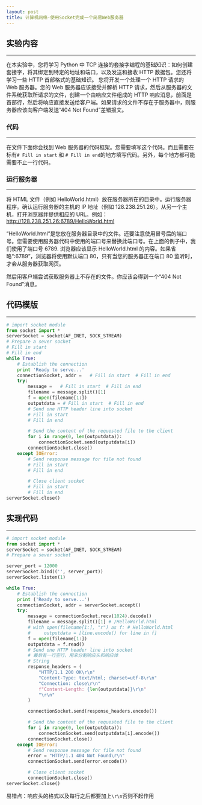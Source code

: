 ```yaml
---
layout: post
title: 计算机网络-使用Socket完成一个简易Web服务器
---
```


## 实验内容

---

在本实验中，您将学习 Python 中 TCP 连接的套接字编程的基础知识：如何创建套接字，将其绑定到特定的地址和端口，以及发送和接收 HTTP 数据包。您还将学习一些 HTTP 首部格式的基础知识。
您将开发一个处理一个 HTTP 请求的 Web 服务器。您的 Web 服务器应该接受并解析 HTTP 请求，然后从服务器的文件系统获取所请求的文件，创建一个由响应文件组成的 HTTP 响应消息，前面是首部行，然后将响应直接发送给客户端。如果请求的文件不存在于服务器中，则服务器应该向客户端发送“404 Not Found”差错报文。

### 代码

---

在文件下面你会找到 Web 服务器的代码框架。您需要填写这个代码。而且需要在标有`# Fill in start` 和 `# Fill in end`的地方填写代码。另外，每个地方都可能需要不止一行代码。

### 运行服务器

---

将 HTML 文件（例如 HelloWorld.html）放在服务器所在的目录中。运行服务器程序。确认运行服务器的主机的 IP 地址（例如 128.238.251.26）。从另一个主机，打开浏览器并提供相应的 URL。例如： http://128.238.251.26:6789/HelloWorld.html

“HelloWorld.html”是您放在服务器目录中的文件。还要注意使用冒号后的端口号。您需要使用服务器代码中使用的端口号来替换此端口号。在上面的例子中，我们使用了端口号 6789. 浏览器应该显示 HelloWorld.html 的内容。如果省略“:6789”，浏览器将使用默认端口 80，只有当您的服务器正在端口 80 监听时，才会从服务器获取网页。

然后用客户端尝试获取服务器上不存在的文件。你应该会得到一个“404 Not Found”消息。

## 代码模版

---

```python
# import socket module
from socket import *
serverSocket = socket(AF_INET, SOCK_STREAM)
# Prepare a sever socket
# Fill in start
# Fill in end
while True:
    # Establish the connection
    print 'Ready to serve...'
    connectionSocket, addr =   # Fill in start  # Fill in end
    try:
        message =   # Fill in start  # Fill in end
        filename = message.split()[1]
        f = open(filename[1:])
        outputdata = # Fill in start  # Fill in end
        # Send one HTTP header line into socket
        # Fill in start
        # Fill in end

        # Send the content of the requested file to the client
        for i in range(0, len(outputdata)):
            connectionSocket.send(outputdata[i])
        connectionSocket.close()
    except IOError:
        # Send response message for file not found
        # Fill in start
        # Fill in end

        # Close client socket
        # Fill in start
        # Fill in end
serverSocket.close()
```

## 实现代码

---

```python
# import socket module
from socket import *
serverSocket = socket(AF_INET, SOCK_STREAM)
# Prepare a sever socket

server_port = 12000
serverSocket.bind(('', server_port))
serverSocket.listen(1)

while True:
    # Establish the connection
    print ('Ready to serve...')
    connectionSocket, addr = serverSocket.accept()
    try:
        message = connectionSocket.recv(1024).decode()
        filename = message.split()[1] # /HelloWorld.html
        # with open(filename[1:], "r") as f: # HelloWorld.html
        #     outputdata = [line.encode() for line in f]
        f = open(filename[1:])
        outputdata = f.read()
        # Send one HTTP header line into socket
        # 最后有一行空行，用来分割响应头和响应体
        # String
        response_headers = (
            "HTTP/1.1 200 OK\r\n"
            "Content-Type: text/html; charset=utf-8\r\n"
            "Connection: close\r\n"
            f"Content-Length: {len(outputdata)}\r\n"
            "\r\n"
        )

        connectionSocket.send(response_headers.encode())

        # Send the content of the requested file to the client
        for i in range(0, len(outputdata)):
            connectionSocket.send(outputdata[i].encode())
        connectionSocket.close()
    except IOError:
        # Send response message for file not found
        error = "HTTP/1.1 404 Not Found\r\n"
        connectionSocket.send(error.encode())

        # Close client socket
        connectionSocket.close()
serverSocket.close()
```

易错点：响应头的格式以及每行之后都要加上`\r\n`否则不起作用
